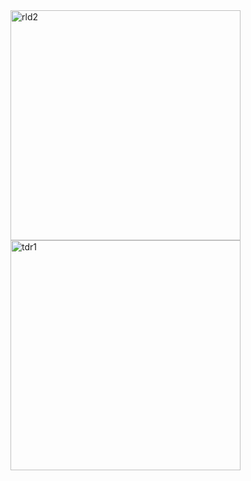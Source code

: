 <img width="368" alt="rld2" src="https://user-images.githubusercontent.com/49156359/122230429-77eb4880-cedb-11eb-944b-9f50d6bd79c8.png">
<img width="368" alt="tdr1" src="https://user-images.githubusercontent.com/49156359/122230443-7c176600-cedb-11eb-889a-988271d831b9.png">
